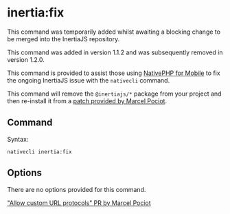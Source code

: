 # inertia:fix

<warning>
This command was temporarily added whilst awaiting a blocking change to be merged into the InertiaJS repository.

This command was added in version 1.1.2 and was subsequently removed in version 1.2.0.
</warning>

This command is provided to assist those using [NativePHP for Mobile](https://nativephp.com/mobile) to fix the ongoing InertiaJS issue with the `nativecli` command.

This command will remove the `@inertiajs/*` package from your project and then re-install it from a [patch provided by Marcel Pociot](https://github.com/inertiajs/inertia/pull/2329).

## Command

Syntax:

```shell
nativecli inertia:fix
```

## Options

There are no options provided for this command.

<seealso>
    <category ref="external">
       <a href="https://github.com/inertiajs/inertia/pull/2329">"Allow custom URL protocols" PR by Marcel Pociot</a>
   </category>
</seealso>